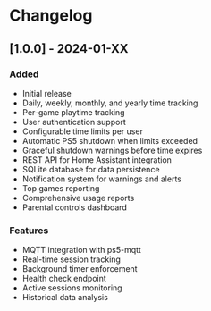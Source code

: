 # Changelog

## [1.0.0] - 2024-01-XX

### Added
- Initial release
- Daily, weekly, monthly, and yearly time tracking
- Per-game playtime tracking
- User authentication support
- Configurable time limits per user
- Automatic PS5 shutdown when limits exceeded
- Graceful shutdown warnings before time expires
- REST API for Home Assistant integration
- SQLite database for data persistence
- Notification system for warnings and alerts
- Top games reporting
- Comprehensive usage reports
- Parental controls dashboard

### Features
- MQTT integration with ps5-mqtt
- Real-time session tracking
- Background timer enforcement
- Health check endpoint
- Active sessions monitoring
- Historical data analysis

